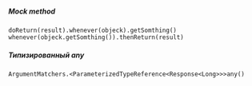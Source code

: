 
##### Mock method
```
doReturn(result).whenever(objeck).getSomthing()
whenever(objeck.getSomthing()).thenReturn(result)
```
##### Типизированный any
```ArgumentMatchers.<ParameterizedTypeReference<Response<Long>>>any()```


